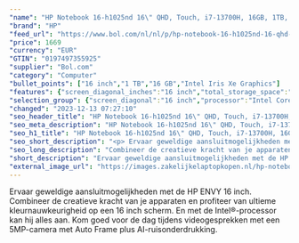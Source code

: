 ```yaml
---
"name": "HP Notebook 16-h1025nd 16\" QHD, Touch, i7-13700H, 16GB, 1TB, A370M, W11"
"brand": "HP"
"feed_url": "https://www.bol.com/nl/nl/p/hp-notebook-16-h1025nd-16-qhd-touch-i7-13700h-16gb-1tb-a370m-w11/9300000150570699"
"price": 1669
"currency": "EUR"
"GTIN": "0197497355925"
"supplier": "Bol.com"
"category": "Computer"
"bullet_points": ["16 inch","1 TB","16 GB","Intel Iris Xe Graphics"]
"features": {"screen_diagonal_inches":"16 inch","total_storage_space":"1 TB","memory_size":"16 GB","graphics_card":"Intel Iris Xe Graphics"}
"selection_group": {"screen_diagonal":"16 inch","processor":"Intel Core i7","changed_price_past_3_days":false}
"changed": "2023-12-13 07:27:10"
"seo_header_title": "HP Notebook 16-h1025nd 16\" QHD, Touch, i7-13700H, 16GB, 1TB, A370M, W11"
"seo_meta_description": "HP Notebook 16-h1025nd 16\" QHD, Touch, i7-13700H, 16GB, 1TB, A370M, W11"
"seo_h1_title": "HP Notebook 16-h1025nd 16\" QHD, Touch, i7-13700H, 16GB, 1TB, A370M, W11"
"seo_short_description": "<p> Ervaar geweldige aansluitmogelijkheden met de HP ENVY 16 inch."
"seo_long_description": "Combineer de creatieve kracht van je apparaten en profiteer van ultieme kleurnauwkeurigheid op een 16 inch scherm. En met de Intel®-processor kan hij alles aan. Kom goed voor de dag tijdens videogesprekken met een 5MP-camera met Auto Frame plus AI-ruisonderdrukking. </p>"
"short_description": "Ervaar geweldige aansluitmogelijkheden met de HP ENVY 16 inch. Combineer de creatieve kracht van je apparaten en profiteer van ultieme kleurnauwkeurigheid op een 16 inch scherm. En met de Intel®-processor kan hij alles aan. Kom goed voor de dag tijdens videogesprekken met een 5MP-camera met Auto Frame plus AI-ruisonderdrukking."
"external_image_url": "https://images.zakelijkelaptopkopen.nl/hp-notebook-16-h1025nd-16-qhd-touch-i7-13700h-16gb-1tb-a370m-w11.webp"
---
```


<p> Ervaar geweldige aansluitmogelijkheden met de HP ENVY 16 inch. Combineer de creatieve kracht van je apparaten en profiteer van ultieme kleurnauwkeurigheid op een 16 inch scherm. En met de Intel®-processor kan hij alles aan. Kom goed voor de dag tijdens videogesprekken met een 5MP-camera met Auto Frame plus AI-ruisonderdrukking. </p>